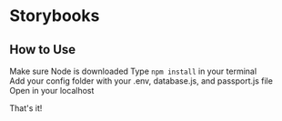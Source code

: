 # Storybooks

## How to Use 

Make sure Node is downloaded
Type `npm install` in your terminal <br>
Add your config folder with your .env, database.js, and passport.js file <br>
Open in your localhost <br>

That's it!
